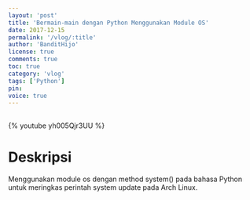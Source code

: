 ```yaml
---
layout: 'post'
title: 'Bermain-main dengan Python Menggunakan Module OS'
date: 2017-12-15
permalink: '/vlog/:title'
author: 'BanditHijo'
license: true
comments: true
toc: true
category: 'vlog'
tags: ['Python']
pin:
voice: true
---
```


<div style="margin-top:30px;"></div>

{% youtube yh005Qjr3UU %}

# Deskripsi

Menggunakan module os dengan method system() pada bahasa Python untuk meringkas perintah system update pada Arch Linux.
